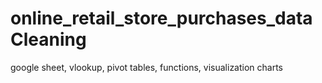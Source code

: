 # online_retail_store_purchases_dataCleaning
google sheet, vlookup, pivot tables, functions, visualization charts

